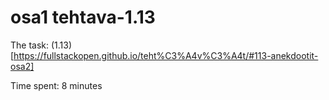 # osa1 tehtava-1.13

The task: (1.13)[https://fullstackopen.github.io/teht%C3%A4v%C3%A4t/#113-anekdootit-osa2]

Time spent: 8 minutes
